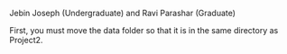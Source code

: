 Jebin Joseph (Undergraduate) and Ravi Parashar (Graduate)

First, you must move the data folder so that it is in the same directory as Project2. 
